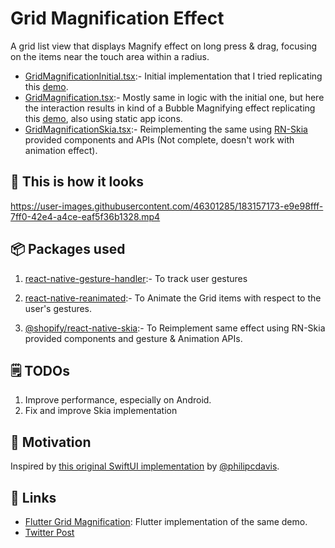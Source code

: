 # Grid Magnification Effect

A grid list view that displays Magnify effect on long press & drag, focusing on the items near the touch area within a radius.

- [GridMagnificationInitial.tsx](./GridMagnificationInitial.tsx):- Initial implementation that I tried replicating this [demo](https://twitter.com/philipcdavis/status/1549416537789845506).
- [GridMagnification.tsx](./GridMagnification.tsx):- Mostly same in logic with the initial one, but here the interaction results in kind of a Bubble Magnifying effect replicating this [demo](https://twitter.com/philipcdavis/status/1549409119131488256), also using static app icons.
- [GridMagnificationSkia.tsx](./GridMagnificationSkia.tsx):- Reimplementing the same using [RN-Skia](https://github.com/Shopify/react-native-skia) provided components and APIs (Not complete, doesn't work with animation effect).

## 👀 This is how it looks

https://user-images.githubusercontent.com/46301285/183157173-e9e98fff-7ff0-42e4-a4ce-eaf5f36b1328.mp4

## 📦 Packages used

1. [react-native-gesture-handler](https://github.com/software-mansion/react-native-gesture-handler):- To track user gestures

2. [react-native-reanimated](https://github.com/software-mansion/react-native-reanimated):- To Animate the Grid items with respect to the user's gestures.

3. [@shopify/react-native-skia](https://github.com/Shopify/react-native-skia):- To Reimplement same effect using RN-Skia provided components and gesture & Animation APIs.

## 🗒 TODOs

1. Improve performance, especially on Android.
2. Fix and improve Skia implementation

## 🌻 Motivation

Inspired by [this original SwiftUI implementation](https://twitter.com/philipcdavis/status/1549409119131488256) by [@philipcdavis](https://twitter.com/philipcdavis).

## 🔗 Links

- [Flutter Grid Magnification](https://github.com/Aashu-Dubey/flutter-samples/tree/main/lib/samples/animations/grid_magnification): Flutter implementation of the same demo.
- [Twitter Post](https://twitter.com/aashudubey_ad/status/1553434985620656128)
